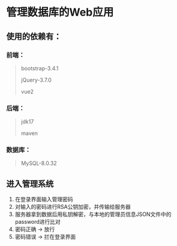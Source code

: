 # 管理数据库的Web应用
## 使用的依赖有：
### 前端：
> bootstrap-3.4.1
> 
> jQuery-3.7.0
> 
> vue2
### 后端：
> jdk17
> 
> maven
### 数据库：
> MySQL-8.0.32

## 进入管理系统
1. 在登录界面输入管理密码
2. 对输入的密码进行RSA公钥加密，并传输给服务器
3. 服务器拿到数据后用私钥解密，与本地的管理员信息JSON文件中的password进行比对
4. 密码正确 -> 放行
5. 密码错误 -> 拦在登录界面